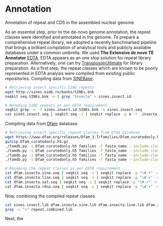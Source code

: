 # Annotation
Annotation of repeat and CDS in the assembled nuclear genome

As an essential step, prior to the de-novo genome annotation, the repeat classes were identified and annotated in the genome. To prepare a comprehensive repeat library, we adopted a recently benchmarked pipeline that brings a brilliant compilation of analytical tools and publicly available databases under a common umbrella.
We used **The Extensive *de novo* TE Annotator** [EDTA](https://github.com/oushujun/EDTA). EDTA appears as an one stop solution for repeat library preparation. Alternatively, one can try [TransposonUltimate](https://github.com/DerKevinRiehl/TransposonUltimate) for library preparation. As a first step, the repeat classes which are known to be poorly represented in EDTA analysis were compiled from existing public repositories.
Compiling data from [SINEBase](https://sines.eimb.ru/).
```bash
# Retrieving insect specific SINE repeats
wget http://sines.eimb.ru/banks/SINEs.bnk
seqkit seq SINEs.bnk -n | grep "Insecta" > sines.insect.id

# Renaming SINE repeats as per EDTA requirement
seqkit grep -n -f sines.insect.id SINEs.bnk -o sines.insect.seq
cat sines.insect.seq | seqkit seq -i | seqkit replace -p $ -r _insecta_sinebase#SINE/Unknown > sines.insect.lib
```
Compiling data from [Dfam](https://www.dfam.org/home) database.
```bash
# Retrieving insect specific repeat classes from Dfam database
wget https://www.dfam.org/releases/Dfam_3.7/families/Dfam_curatedonly.h5.gz
gunzip Dfam_curatedonly.h5.gz
./famdb.py -i Dfam_curatedonly.h5 families -f fasta_name --include-class-in-name -d --class SINE 'Insecta' > dfam.insecta.sine.seq
./famdb.py -i Dfam_curatedonly.h5 families -f fasta_name --include-class-in-name -d --class LINE 'Insecta' > dfam.insecta.line.seq
./famdb.py -i Dfam_curatedonly.h5 families -f fasta_name --include-class-in-name -d --class Satellite 'Insecta' > dfam.insecta.sat.seq
./famdb.py -i Dfam_curatedonly.h5 families -f fasta_name --include-class-in-name -d --class rRNA 'Insecta' > dfam.insecta.rdna.seq

# Renaming the repeat classes as per EDTA requirement
cat dfam.insecta.sine.seq | seqkit seq -i | seqkit replace -p "\#.+" -r "_insecta_dfam#SINE/Unknown" > dfam.insecta.sine.lib
cat dfam.insecta.line.seq | seqkit seq -i | seqkit replace -p "\#.+" -r "_insecta_dfam#LINE/Unknown" > dfam.insecta.line.lib
cat dfam.insecta.sat.seq | seqkit seq -i | seqkit replace -p "\#.+" -r "_insecta_dfam#Satellite/Satellite" > dfam.insecta.sat.lib
cat dfam.insecta.rdna.seq | seqkit seq -i | seqkit replace -p "\#.+" -r "_insecta_dfam#rDNA/5S" > dfam.insecta.rdna.lib
```
Now, combining the compiled repeat classes.
```bash
cat sines.insect.lib dfam.insecta.sine.lib dfam.insecta.line.lib dfam.insecta.sat.lib dfam.insecta.rdna.lib > repeat.combined.lib
grep -c ">" repeat.combined.lib
```
Next, the 


